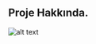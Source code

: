 ## Proje Hakkında.

![alt text](https://github.com/mcansiz/STM32TimerCalculator/blob/main/src/screenshot.JPG?raw=true)
